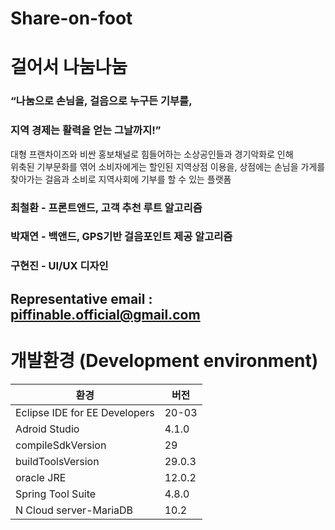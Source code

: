 # Share-on-foot   
# 걸어서 나눔나눔

### “나눔으로 손님을, 걸음으로 누구든 기부를,  
### 지역 경제는 활력을 얻는 그날까지!”

대형 프랜차이즈와 비싼 홍보채널로 힘들어하는 소상공인들과 경기악화로 인해  
위축된 기부문화를 엮어 소비자에게는 할인된 지역상점 이용을, 상점에는 손님을 가게를  
찾아가는 걸음과 소비로 지역사회에 기부를 할 수 있는 플랫폼 
  


### 최철환 - 프론트앤드, 고객 추천 루트 알고리즘
### 박재연 - 백앤드, GPS기반 걸음포인트 제공 알고리즘
### 구현진 - UI/UX 디자인
## Representative email : piffinable.official@gmail.com

# 개발환경 (Development environment)
환경|버전
---|---|
Eclipse IDE for EE Developers |20-03|
Adroid Studio |4.1.0|
compileSdkVersion |29|
buildToolsVersion|29.0.3|
oracle JRE |12.0.2|
Spring Tool Suite |4.8.0|
N Cloud server-MariaDB |10.2|
